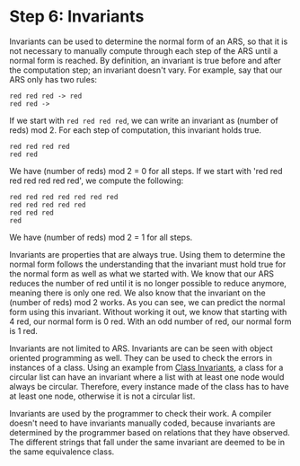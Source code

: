 # Step 6: Invariants

Invariants can be used to determine the normal form of an ARS, so that it is not necessary to manually compute through each step of the ARS until a normal form is reached. By definition, an invariant is true before and after the computation step; an invariant doesn't vary. For example, say that our ARS only has two rules:
```
red red red -> red
red red ->
```
If we start with `red red red red`, we can write an invariant as (number of reds) mod 2. For each step of computation, this invariant holds true.
```
red red red red
red red

```
We have (number of reds) mod 2 = 0 for all steps. If we start with 'red red red red red red red', we compute the following:
```
red red red red red red red 
red red red red red 
red red red
red
```
We have (number of reds) mod 2 = 1 for all steps.

Invariants are properties that are always true. Using them to determine the normal form follows the understanding that the invariant must hold true for the normal form as well as what we started with. We know that our ARS reduces the number of red until it is no longer possible to reduce anymore, meaning there is only one red. We also know that the invariant on the (number of reds) mod 2 works. As you can see, we can predict the normal form using this invariant. Without working it out, we know that starting with 4 red, our normal form is 0 red. With an odd number of red, our normal form is 1 red.

Invariants are not limited to ARS. Invariants are can be seen with object oriented programming as well. They can be used to check the errors in instances of a class. Using an example from [Class Invariants](http://people.cs.aau.dk/~normark/oop-csharp/html/notes/contracts_themes-class-inv-sect.html), a class for a circular list can have an invariant where a list with at least one node would always be circular. Therefore, every instance made of the class has to have at least one node, otherwise it is not a circular list.

Invariants are used by the programmer to check their work. A compiler doesn't need to have invariants manually coded, because invariants are determined by the programmer based on relations that they have observed. The different strings that fall under the same invariant are deemed to be in the same equivalence class.
